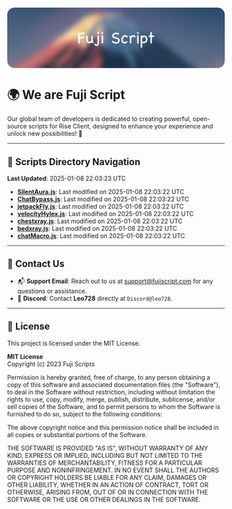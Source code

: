 ![Banner](.github/b.webp)

# 🌍 **We are Fuji Script**

Our global team of developers is dedicated to creating powerful, open-source scripts for Rise Client, designed to enhance your experience and unlock new possibilities! 🌟

---
<!-- SCRIPTS_NAVIGATION_START -->
## 📂 **Scripts Directory Navigation**

**Last Updated**: 2025-01-08 22:03:23 UTC

- **[SilentAura.js](scripts/SilentAura.js)**: Last modified on 2025-01-08 22:03:22 UTC
- **[ChatBypass.js](scripts/ChatBypass.js)**: Last modified on 2025-01-08 22:03:22 UTC
- **[jetpackFly.js](scripts/jetpackFly.js)**: Last modified on 2025-01-08 22:03:22 UTC
- **[velocityHylex.js](scripts/velocityHylex.js)**: Last modified on 2025-01-08 22:03:22 UTC
- **[chestxray.js](scripts/chestxray.js)**: Last modified on 2025-01-08 22:03:22 UTC
- **[bedxray.js](scripts/bedxray.js)**: Last modified on 2025-01-08 22:03:22 UTC
- **[chatMacro.js](scripts/chatMacro.js)**: Last modified on 2025-01-08 22:03:22 UTC

<!-- SCRIPTS_NAVIGATION_END -->

---

## 💬 **Contact Us**  
- 📬 **Support Email**: Reach out to us at [support@fujiscript.com](mailto:support@fujiscript.com) for any questions or assistance.  
- 💬 **Discord**: Contact **Leo728** directly at `Discord@leo728`.

---

## 📜 **License**

This project is licensed under the MIT License.  

**MIT License**  
Copyright (c) 2023 Fuji Scripts  

Permission is hereby granted, free of charge, to any person obtaining a copy of this software and associated documentation files (the "Software"), to deal in the Software without restriction, including without limitation the rights to use, copy, modify, merge, publish, distribute, sublicense, and/or sell copies of the Software, and to permit persons to whom the Software is furnished to do so, subject to the following conditions:  

The above copyright notice and this permission notice shall be included in all copies or substantial portions of the Software.  

THE SOFTWARE IS PROVIDED "AS IS", WITHOUT WARRANTY OF ANY KIND, EXPRESS OR IMPLIED, INCLUDING BUT NOT LIMITED TO THE WARRANTIES OF MERCHANTABILITY, FITNESS FOR A PARTICULAR PURPOSE AND NONINFRINGEMENT. IN NO EVENT SHALL THE AUTHORS OR COPYRIGHT HOLDERS BE LIABLE FOR ANY CLAIM, DAMAGES OR OTHER LIABILITY, WHETHER IN AN ACTION OF CONTRACT, TORT OR OTHERWISE, ARISING FROM, OUT OF OR IN CONNECTION WITH THE SOFTWARE OR THE USE OR OTHER DEALINGS IN THE SOFTWARE.  

